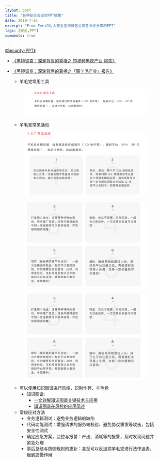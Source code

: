 ```yaml
---
layout: post
title: "各种安全会议的PPT收集"
date: 2019-7-26
excerpt: "From FeeiCN,大安全各领域各公司各会议分享的PPT"
tags: [安全,PPT]
comments: true
---
```

[《Security-PPT》](https://github.com/FeeiCN/Security-PPT)
* [《黑镜调查：深渊背后的真相之 短视频黑灰产业 报告》](https://image.3001.net/uploads/pdf/33d3fae8e35df5e35cfad069d746f755.pdf)
* [《黑镜调查：深渊背后的真相之「薅羊毛产业」报告》](https://image.3001.net/uploads/pdf/4aa87c46888173995c295a873c2aa682.pdf)

    * 羊毛党常用工具  
    <figure>
	<a href="../assets/img/yangmao_gongju.png"><img src="../assets/img/yangmao_gongju.png"></a>
    </figure>
    
    * 羊毛党常见活动  
     <figure>
	<a href="../assets/img/yangmao_huodong1.png"><img src="../assets/img/yangmao_huodong1.png"></a>
    </figure>   
    
    <figure>  
	<a href="../assets/img/yangmao_huodong2.png"><img src="../assets/img/yangmao_huodong2.png"></a>
    </figure>  
    
    <figure>
	<a href="../assets/img/yangmao_huodong2.png"><img src="../assets/img/yangmao_huodong2.png"></a>
    </figure>
    
    * 可以使用知识图谱进行风控，识别作弊、羊毛党   
        * 知识图谱:
            * [一文详解知识图谱关键技术与应用](https://www.jianshu.com/p/3bafc7f9d54c)
            * [知识图谱在风控的应用简述](https://www.4hou.com/technology/4476.html)
    * 常规应对方法
        * 业务逻辑测试：避免业务逻辑的缺陷
        * 代码功能测试：增强请求的服务端校验、避免协议重发等攻击，包括安全性测试
        * 确定应急方案，监控与报警：产出、消耗等的报警，及时发现问题并紧急处理
        * 事后总结与防御规则的更新：甚至可以反追踪羊毛党进行法律追责，起到震慑作用
